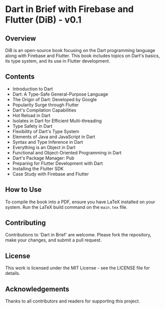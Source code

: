 # Dart in Brief with Firebase and Flutter (DiB) - v0.1

## Overview
DiB is an open-source book focusing on the Dart programming language along with Firebase and Flutter. This book includes topics on Dart's basics, its type system, and its use in Flutter development.

## Contents
- Introduction to Dart
- Dart: A Type-Safe General-Purpose Language
- The Origin of Dart: Developed by Google
- Popularity Surge through Flutter
- Dart's Compilation Capabilities
- Hot Reload in Dart
- Isolates in Dart for Efficient Multi-threading
- Type Safety in Dart
- Flexibility of Dart's Type System
- Elements of Java and JavaScript in Dart
- Syntax and Type Inference in Dart
- Everything is an Object in Dart
- Functional and Object-Oriented Programming in Dart
- Dart's Package Manager: Pub
- Preparing for Flutter Development with Dart
- Installing the Flutter SDK
- Case Study with Firebase and Flutter

## How to Use
To compile the book into a PDF, ensure you have LaTeX installed on your system. Run the LaTeX build command on the `main.tex` file.

## Contributing
Contributions to 'Dart in Brief' are welcome. Please fork the repository, make your changes, and submit a pull request.

## License
This work is licensed under the MIT License - see the LICENSE file for details.

## Acknowledgements
Thanks to all contributors and readers for supporting this project.

